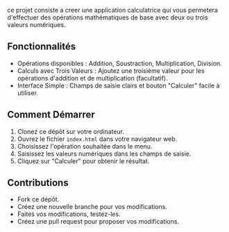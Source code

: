 ce projet consiste a creer une application calculatrice qui vous permetera d'effectuer des opérations mathématiques de base avec deux ou trois valeurs numériques.

## Fonctionnalités

- Opérations disponibles : Addition, Soustraction, Multiplication, Division.
- Calculs avec Trois Valeurs : Ajoutez une troisième valeur pour les opérations d'addition et de multiplication (facultatif).
- Interface Simple : Champs de saisie clairs et bouton "Calculer" facile à utiliser.

## Comment Démarrer

1. Clonez ce dépôt sur votre ordinateur.
2. Ouvrez le fichier `index.html` dans votre navigateur web.
3. Choisissez l'opération souhaitée dans le menu.
4. Saisissez les valeurs numériques dans les champs de saisie.
5. Cliquez sur "Calculer" pour obtenir le résultat.

## Contributions

- Fork ce dépôt.
- Créez une nouvelle branche pour vos modifications.
- Faites vos modifications, testez-les.
- Créez une pull request pour proposer vos modifications.
